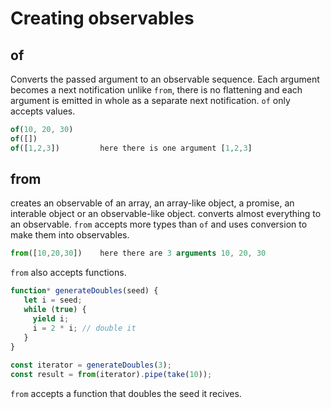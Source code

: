 
# Creating observables

## of
Converts the passed argument to an observable sequence. Each argument becomes a next notification unlike `from`, there is no flattening and each argument is emitted in whole as a separate next notification. `of` only accepts values.

```js
of(10, 20, 30)
of([])
of([1,2,3])         here there is one argument [1,2,3]
```


## from
creates an observable of an array, an array-like object, a promise, an interable object or an 
observable-like object. converts almost everything to an observable. `from` accepts more types than `of` and uses conversion to make them into observables.

```js
from([10,20,30])    here there are 3 arguments 10, 20, 30
```

`from` also accepts functions.
```js
function* generateDoubles(seed) {
   let i = seed;
   while (true) {
     yield i;
     i = 2 * i; // double it
   }
}
 
const iterator = generateDoubles(3);
const result = from(iterator).pipe(take(10));
```

`from` accepts a function that doubles the seed it recives.